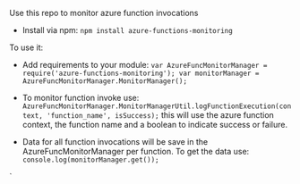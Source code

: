 Use this repo to monitor azure function invocations

- Install via npm: `npm install azure-functions-monitoring`

To use it:

- Add requirements to your module:
`
var AzureFuncMonitorManager = require('azure-functions-monitoring');
var monitorManager = AzureFuncMonitorManager.MonitorManager();
`
- To monitor function invoke use:
`
AzureFuncMonitorManager.MonitorManagerUtil.logFunctionExecution(context, 'function_name', isSuccess);
`
this will use the azure function context, the function name and a boolean to indicate success or failure.

- Data for all function invocations will be save in the AzureFuncMonitorManager per function. To get the data use: `
console.log(monitorManager.get());
`




`
